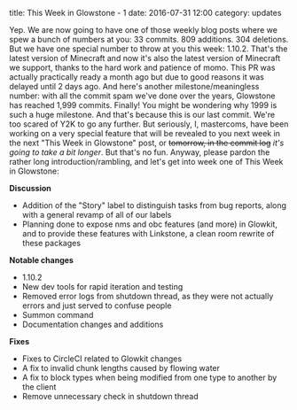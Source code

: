 title: This Week in Glowstone - 1
date: 2016-07-31 12:00
category: updates

Yep. We are now going to have one of those weekly blog posts where we spew a bunch of numbers at you: 33 commits. 809 additions. 304 deletions. But we have one special number to throw at you this week: 1.10.2. That's the latest version of Minecraft and now it's also the latest version of Minecraft we support, thanks to the hard work and patience of momo. This PR was actually practically ready a month ago but due to good reasons it was delayed until 2 days ago.
And here's another milestone/meaningless number: with all the commit spam we've done over the years, Glowstone has reached 1,999 commits. Finally!
You might be wondering why 1999 is such a huge milestone. And that's because this is our last commit. We're too scared of Y2K to go any further.
But seriously, I, mastercoms, have been working on a very special feature that will be revealed to you next week in the next "This Week in Glowstone" post, or ~~tomorrow, in the commit log~~ *it's going to take a bit longer*. But that's no fun.
Anyway, please pardon the rather long introduction/rambling, and let's get into week one of This Week in Glowstone:

**Discussion**

* Addition of the "Story" label to distinguish tasks from bug reports, along with a general revamp of all of our labels
* Planning done to expose nms and obc features (and more) in Glowkit, and to provide these features with Linkstone, a clean room rewrite of these packages

**Notable changes**

* 1.10.2
* New dev tools for rapid iteration and testing
* Removed error logs from shutdown thread, as they were not actually errors and just served to confuse people
* Summon command
* Documentation changes and additions

**Fixes**

* Fixes to CircleCI related to Glowkit changes
* A fix to invalid chunk lengths caused by flowing water
* A fix to block types when being modified from one type to another by the client
* Remove unnecessary check in shutdown thread
